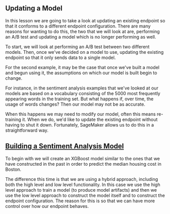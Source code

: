 ## Updating a Model

In this lesson we are going to take a look at updating an existing endpoint so that it conforms to a different endpoint configuration. There are many reasons for wanting to do this, the two that we will look at are, performing an A/B test and updating a model which is no longer performing as well.

To start, we will look at performing an A/B test between two different models. Then, once we've decided on a model to use, updating the existing endpoint so that it only sends data to a single model.

For the second example, it may be the case that once we've built a model and begun using it, the assumptions on which our model is built begin to change.

For instance, in the sentiment analysis examples that we've looked at our models are based on a vocabulary consisting of the 5000 most frequently appearing words in the training set. But what happens if, over time, the usage of words changes? Then our model may not be as accurate.

When this happens we may need to modify our model, often this means re-training it. When we do, we'd like to update the existing endpoint without having to shut it down. Fortunately, SageMaker allows us to do this in a straightforward way.

## [Building a Sentiment Analysis Model](https://youtu.be/dwRkA0ig3uU)

To begin with we will create an XGBoost model similar to the ones that we have constructed in the past in order to predict the median housing cost in Boston.

The difference this time is that we are using a hybrid approach, including both the high level and low level functionality. In this case we use the high level approach to train a model (to produce model artifacts) and then we use the low level approach to construct the model itself and to construct the endpoint configuration. The reason for this is so that we can have more control over how our endpoint behaves.
